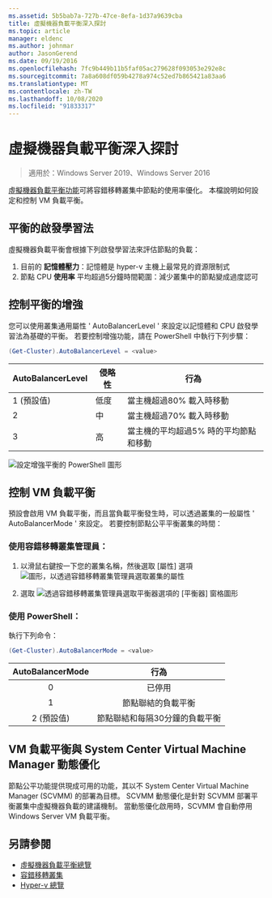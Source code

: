 ```yaml
---
ms.assetid: 5b5bab7a-727b-47ce-8efa-1d37a9639cba
title: 虛擬機器負載平衡深入探討
ms.topic: article
manager: eldenc
ms.author: johnmar
author: JasonGerend
ms.date: 09/19/2016
ms.openlocfilehash: 7fc9b449b11b5faf05ac279628f093053e292e8c
ms.sourcegitcommit: 7a8a608df059b4278a974c52ed7b865421a83aa6
ms.translationtype: MT
ms.contentlocale: zh-TW
ms.lasthandoff: 10/08/2020
ms.locfileid: "91833317"
---
```

# <a name="virtual-machine-load-balancing-deep-dive"></a>虛擬機器負載平衡深入探討

> 適用於：Windows Server 2019、Windows Server 2016

[虛擬機器負載平衡功能](vm-load-balancing-overview.md)可將容錯移轉叢集中節點的使用率優化。 本檔說明如何設定和控制 VM 負載平衡。

## <a name="heuristics-for-balancing"></a><a id="heuristics-for-balancing"></a>平衡的啟發學習法
虛擬機器負載平衡會根據下列啟發學習法來評估節點的負載：
1. 目前的 **記憶體壓力**：記憶體是 hyper-v 主機上最常見的資源限制式
2. 節點 CPU **使用率** 平均超過5分鐘時間範圍：減少叢集中的節點變成過度認可

## <a name="controlling-the-aggressiveness-of-balancing"></a><a id="controlling-aggressiveness-of-balancing"></a>控制平衡的增強
您可以使用叢集通用屬性 ' AutoBalancerLevel ' 來設定以記憶體和 CPU 啟發學習法為基礎的平衡。 若要控制增強功能，請在 PowerShell 中執行下列步驟：

```PowerShell
(Get-Cluster).AutoBalancerLevel = <value>
```

| AutoBalancerLevel | 侵略 性 | 行為 |
|-------------------|----------------|----------|
| 1 (預設值) | 低度 | 當主機超過80% 載入時移動 |
| 2 | 中 | 當主機超過70% 載入時移動 |
| 3 | 高 | 當主機的平均超過5% 時的平均節點和移動 |

![設定增強平衡的 PowerShell 圖形](media/vm-load-balancing/detailed-VM-load-balancing-1.jpg)

## <a name="controlling-vm-load-balancing"></a>控制 VM 負載平衡
預設會啟用 VM 負載平衡，而且當負載平衡發生時，可以透過叢集的一般屬性 ' AutoBalancerMode ' 來設定。 若要控制節點公平平衡叢集的時間：

### <a name="using-failover-cluster-manager"></a>使用容錯移轉叢集管理員：
1. 以滑鼠右鍵按一下您的叢集名稱，然後選取 [屬性] 選項  ![ 圖形，以透過容錯移轉叢集管理員選取叢集的屬性](media/vm-load-balancing/detailed-VM-load-balancing-2.jpg)

2.  選取 ![ 透過容錯移轉叢集管理員選取平衡器選項的 [平衡器] 窗格圖形](media/vm-load-balancing/detailed-VM-load-balancing-3.jpg)

### <a name="using-powershell"></a>使用 PowerShell：
執行下列命令：
```powershell
(Get-Cluster).AutoBalancerMode = <value>
```

|AutoBalancerMode |行為|
|:----------------:|:----------:|
|0| 已停用|
|1| 節點聯結的負載平衡|
|2 (預設值)| 節點聯結和每隔30分鐘的負載平衡 |

## <a name="vm-load-balancing-vs-system-center-virtual-machine-manager-dynamic-optimization"></a>VM 負載平衡與 System Center Virtual Machine Manager 動態優化
節點公平功能提供現成可用的功能，其以不 System Center Virtual Machine Manager (SCVMM) 的部署為目標。 SCVMM 動態優化是針對 SCVMM 部署平衡叢集中虛擬機器負載的建議機制。 當動態優化啟用時，SCVMM 會自動停用 Windows Server VM 負載平衡。

## <a name="see-also"></a>另請參閱
* [虛擬機器負載平衡總覽](vm-load-balancing-overview.md)
* [容錯移轉叢集](failover-clustering-overview.md)
* [Hyper-v 總覽](../virtualization/hyper-v/Hyper-V-on-Windows-Server.md)
